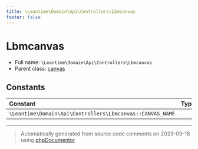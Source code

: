 ```yaml
---
title: \Leantime\Domain\Api\Controllers\Lbmcanvas
footer: false
---
```


# Lbmcanvas





* Full name: `\Leantime\Domain\Api\Controllers\Lbmcanvas`
* Parent class: [canvas](../../../../../classes.md)



## Constants

| Constant | Type | Value |
|:---      |:---  |:---   |
|`\Leantime\Domain\Api\Controllers\Lbmcanvas::CANVAS_NAME`||&#039;lbm&#039;|



---
> Automatically generated from source code comments on 2023-09-18 using [phpDocumentor](http://www.phpdoc.org/)
